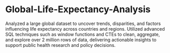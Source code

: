 # Global-Life-Expectancy-Analysis
Analyzed a large global dataset to uncover trends, disparities, and factors influencing life expectancy across countries and regions. Utilized advanced SQL techniques such as window functions and CTEs to clean, aggregate, and explore over 2 million rows of data, delivering actionable insights to support public health research and policy decisions.
